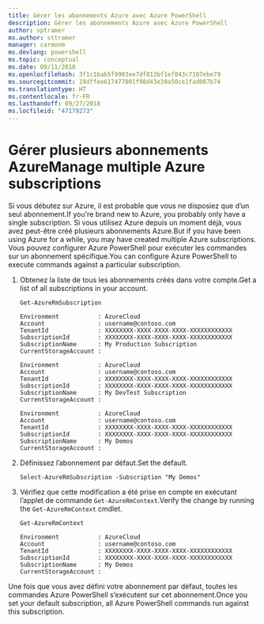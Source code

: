 ```yaml
---
title: Gérer les abonnements Azure avec Azure PowerShell
description: Gérer les abonnements Azure avec Azure PowerShell
author: sptramer
ms.author: sttramer
manager: carmonm
ms.devlang: powershell
ms.topic: conceptual
ms.date: 09/11/2018
ms.openlocfilehash: 3f1c1bab5f9903ee7df813bf1ef043c7107ebe79
ms.sourcegitcommit: 19dffee617477001f98d43e39a50ce1fad087b74
ms.translationtype: HT
ms.contentlocale: fr-FR
ms.lasthandoff: 09/27/2018
ms.locfileid: "47179273"
---
```

# <a name="manage-multiple-azure-subscriptions"></a><span data-ttu-id="d7a26-103">Gérer plusieurs abonnements Azure</span><span class="sxs-lookup"><span data-stu-id="d7a26-103">Manage multiple Azure subscriptions</span></span>

<span data-ttu-id="d7a26-104">Si vous débutez sur Azure, il est probable que vous ne disposiez que d’un seul abonnement.</span><span class="sxs-lookup"><span data-stu-id="d7a26-104">If you're brand new to Azure, you probably only have a single subscription.</span></span> <span data-ttu-id="d7a26-105">Si vous utilisez Azure depuis un moment déjà, vous avez peut-être créé plusieurs abonnements Azure.</span><span class="sxs-lookup"><span data-stu-id="d7a26-105">But if you have been using Azure for a while, you may have created multiple Azure subscriptions.</span></span> <span data-ttu-id="d7a26-106">Vous pouvez configurer Azure PowerShell pour exécuter les commandes sur un abonnement spécifique.</span><span class="sxs-lookup"><span data-stu-id="d7a26-106">You can configure Azure PowerShell to execute commands against a particular subscription.</span></span>

1. <span data-ttu-id="d7a26-107">Obtenez la liste de tous les abonnements créés dans votre compte.</span><span class="sxs-lookup"><span data-stu-id="d7a26-107">Get a list of all subscriptions in your account.</span></span>

    ```azurepowershell-interactive
    Get-AzureRmSubscription
    ```

    ```output
    Environment           : AzureCloud
    Account               : username@contoso.com
    TenantId              : XXXXXXXX-XXXX-XXXX-XXXX-XXXXXXXXXXXX
    SubscriptionId        : XXXXXXXX-XXXX-XXXX-XXXX-XXXXXXXXXXXX
    SubscriptionName      : My Production Subscription
    CurrentStorageAccount :

    Environment           : AzureCloud
    Account               : username@contoso.com
    TenantId              : XXXXXXXX-XXXX-XXXX-XXXX-XXXXXXXXXXXX
    SubscriptionId        : XXXXXXXX-XXXX-XXXX-XXXX-XXXXXXXXXXXX
    SubscriptionName      : My DevTest Subscription
    CurrentStorageAccount :

    Environment           : AzureCloud
    Account               : username@contoso.com
    TenantId              : XXXXXXXX-XXXX-XXXX-XXXX-XXXXXXXXXXXX
    SubscriptionId        : XXXXXXXX-XXXX-XXXX-XXXX-XXXXXXXXXXXX
    SubscriptionName      : My Demos
    CurrentStorageAccount :
    ```

2. <span data-ttu-id="d7a26-108">Définissez l’abonnement par défaut.</span><span class="sxs-lookup"><span data-stu-id="d7a26-108">Set the default.</span></span>

    ```azurepowershell-interactive
    Select-AzureRmSubscription -Subscription "My Demos"
    ```

3. <span data-ttu-id="d7a26-109">Vérifiez que cette modification a été prise en compte en exécutant l’applet de commande `Get-AzureRmContext`.</span><span class="sxs-lookup"><span data-stu-id="d7a26-109">Verify the change by running the `Get-AzureRmContext` cmdlet.</span></span>

    ```azurepowershell-interactive
    Get-AzureRmContext
    ```

    ```output
    Environment           : AzureCloud
    Account               : username@contoso.com
    TenantId              : XXXXXXXX-XXXX-XXXX-XXXX-XXXXXXXXXXXX
    SubscriptionId        : XXXXXXXX-XXXX-XXXX-XXXX-XXXXXXXXXXXX
    SubscriptionName      : My Demos
    CurrentStorageAccount :
    ```

<span data-ttu-id="d7a26-110">Une fois que vous avez défini votre abonnement par défaut, toutes les commandes Azure PowerShell s’exécutent sur cet abonnement.</span><span class="sxs-lookup"><span data-stu-id="d7a26-110">Once you set your default subscription, all Azure PowerShell commands run against this subscription.</span></span>
